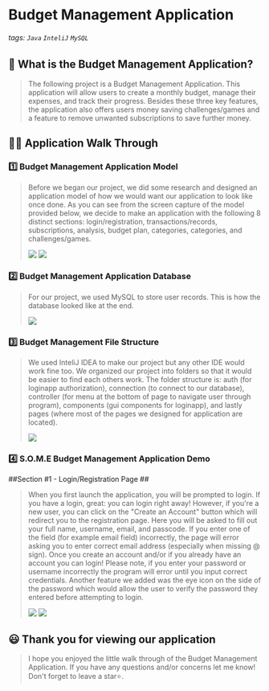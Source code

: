 # Budget Management Application

###### tags: `Java` `InteliJ` `MySQL`

## 📝 What is the Budget Management Application?
> The following project is a Budget Management Application. This application will allow users to create a monthly budget, manage their expenses, and track their progress.
> Besides these three key features, the application also offers users money saving challenges/games and a feature to remove unwanted subscriptions to save further money. 

## 👩‍🏫 Application Walk Through
### 1️⃣ Budget Management Application Model ###
> Before we began our project, we did some research and designed an application model of how we would want our application to look like once done. As you can see from the screen capture of the model provided below, we decide to make an application with the following 8 distinct sections: login/registration, transactions/records, subscriptions, analysis, budget plan, categories, categories, and challenges/games.
> 
>![](https://github.com/user-attachments/assets/dfcb2c65-09f4-4715-8892-aca617935690)
>![](https://github.com/user-attachments/assets/0b1e5a7a-64a3-407c-b11b-a8de0304ac68)
>
> 
### 2️⃣ Budget Management Application Database ###
> For our project, we used MySQL to store user records. This is how the database looked like at the end.
> 
>![](https://github.com/user-attachments/assets/9fd862b2-9bf4-4cb0-8d83-cdfa92245f1b)
>
> 
### 3️⃣ Budget Management File Structure ###
> We used InteliJ IDEA to make our project but any other IDE would work fine too.
> We organized our project into folders so that it would be easier to find each others work. The folder structure is: auth (for loginapp authorization), connection (to connect to our database), controller (for menu at the bottom of page to navigate user through program), components (gui components for loginapp), and lastly pages (where most of the pages we designed for application are located).
> 
>![](https://github.com/user-attachments/assets/e31eaea0-a95f-404b-bf2a-abc2ca0516c0)
>
> 
### 4️⃣ S.O.M.E Budget Management Application Demo ###
>
##Section #1 - Login/Registration Page ##
>When you first launch the application, you will be prompted to login. If you have a login, great: you can login right away! However, if you're a new user, you can click on the "Create an Account" button which will redirect you to the registration page. Here you will be asked to fill out your full name, username, email, and passcode. If you enter one of the field (for example email field) incorrectly, the page will error asking you to enter correct email address (especially when missing @ sign). Once you create an account and/or if you already have an account you can login! Please note, if you enter your password or username incorrectly the program will error until you input correct credentials. Another feature we added was the eye icon on the side of the password which would allow the user to verify the password they entered before attempting to login.
>
>![](https://github.com/user-attachments/assets/85781922-f059-4dc8-9959-56dc4e0b6943) ![](https://github.com/user-attachments/assets/b73046ad-fd85-4df1-af59-026e18c47c57)




 

## 😃 Thank you for viewing our application ##
> I hope you enjoyed the little walk through of the Budget Management Application. If you have any questions and/or concerns let me know! Don't forget to leave a star⭐️.
